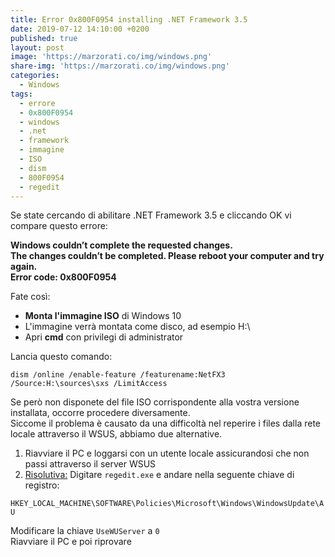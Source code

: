 ```yaml
---
title: Error 0x800F0954 installing .NET Framework 3.5
date: 2019-07-12 14:10:00 +0200
published: true
layout: post
image: 'https://marzorati.co/img/windows.png'
share-img: 'https://marzorati.co/img/windows.png'
categories:
  - Windows
tags:
  - errore
  - 0x800F0954
  - windows
  - .net
  - framework
  - immagine
  - ISO
  - dism
  - 800F0954
  - regedit
---
```

Se state cercando di abilitare .NET Framework 3.5 e cliccando OK vi compare questo errore:   

**Windows couldn’t complete the requested changes.**   
**The changes couldn’t be completed. Please reboot your computer and try again.**   
**Error code: 0x800F0954**   

Fate così:

- **Monta l'immagine ISO** di Windows 10
- L'immagine verrà montata come disco, ad esempio H:\
- Apri **cmd** con privilegi di administrator

Lancia questo comando:   

	dism /online /enable-feature /featurename:NetFX3 /Source:H:\sources\sxs /LimitAccess
	
Se però non disponete del file ISO corrispondente alla vostra versione installata, occorre procedere diversamente.   
Siccome il problema è causato da una difficoltà nel reperire i files dalla rete locale attraverso il WSUS, abbiamo due alternative.   

1. Riavviare il PC e loggarsi con un utente locale assicurandosi che non passi attraverso il server WSUS
2. <u>Risolutiva:</u> Digitare <code>regedit.exe</code> e andare nella seguente chiave di registro:   

<code>HKEY_LOCAL_MACHINE\SOFTWARE\Policies\Microsoft\Windows\WindowsUpdate\AU</code>

Modificare la chiave <code>UseWUServer</code> a <code>0</code>   
Riavviare il PC e poi riprovare   

